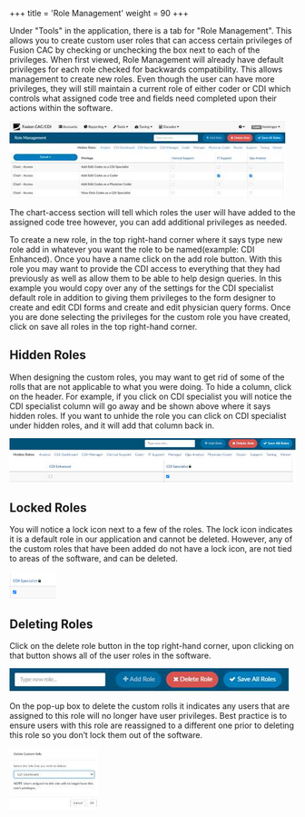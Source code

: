 +++
title = 'Role Management'
weight = 90
+++


Under "Tools" in the application, there is a tab for "Role Management". This allows you to create custom user roles that can access certain privileges of Fusion CAC by checking or unchecking the box next to each of the privileges. When first viewed, Role Management will already have default privileges for each role checked for backwards compatibility. This allows management to
create new roles. Even though the user can have more privileges, they will still maintain a current role of
either coder or CDI which controls what assigned code tree and fields need completed upon their
actions within the software.

![](image-489.jpg)

The chart-access section will tell which roles the user will have added to the assigned code tree however, you
can add additional privileges as needed.

To create a new role, in the top right-hand corner where it says type new role add in whatever you want
the role to be named(example: CDI Enhanced). Once you have a name click on the add role button. With
this role you may want to provide the CDI access to everything that they had previously as well as allow
them to be able to help design queries. In this example you would copy over any of the settings for the
CDI specialist default role in addition to giving them privileges to the form designer to create and edit
CDI forms and create and edit physician query forms. Once you are done selecting the privileges for the
custom role you have created, click on save all roles in the top right-hand corner.

## Hidden Roles

When designing the custom roles, you may want to get rid of some of the rolls that are not applicable to
what you were doing. To hide a column, click on the header. For example, if you click on CDI specialist
you will notice the CDI specialist column will go away and be shown above where it says hidden roles. If
you want to unhide the role you can click on CDI specialist under hidden roles, and it will add that
column back in.

![](image-487.jpg)

## Locked Roles

You will notice a lock icon next to a few of the roles. The lock icon indicates it is a
default role in our application and cannot be deleted. However, any of the custom roles
that have been added do not have a lock icon, are not tied to areas of the software, and
can be deleted.

![](image-488.png)

## Deleting Roles

Click on the delete role button in the top right-hand corner, upon clicking on that button shows all of the
user roles in the software.

![](image-493.jpg)

On the pop-up box to delete the custom rolls it indicates any users that are assigned
to this role will no longer have user privileges. Best practice is to ensure
users with this role are reassigned to a different one prior to deleting this
role so you don’t lock them out of the software.

![](image-492.jpg)
